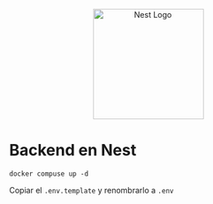 <p align="center">
  <a href="http://nestjs.com/" target="blank"><img src="https://nestjs.com/img/logo-small.svg" width="200" alt="Nest Logo" /></a>
</p>

# Backend en Nest

```
docker compuse up -d
```

Copiar el ```.env.template``` y renombrarlo a ```.env```
